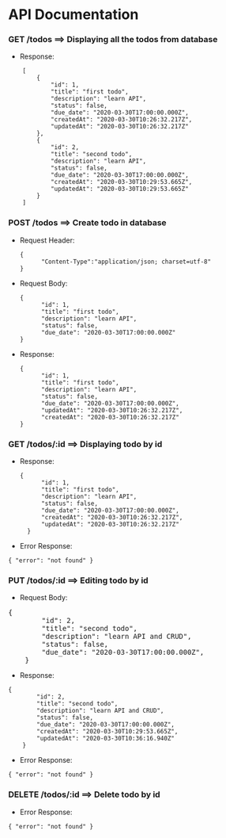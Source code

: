 # API Documentation

### GET /todos ==> Displaying all the todos from database

- Response:
```
	[
    	{
	        "id": 1,
	        "title": "first todo",
	        "description": "learn API",
	        "status": false,
	        "due_date": "2020-03-30T17:00:00.000Z",
	        "createdAt": "2020-03-30T10:26:32.217Z",
	        "updatedAt": "2020-03-30T10:26:32.217Z"
    	},
    	{
	        "id": 2,
	        "title": "second todo",
	        "description": "learn API",
	        "status": false,
	        "due_date": "2020-03-30T17:00:00.000Z",
	        "createdAt": "2020-03-30T10:29:53.665Z",
	        "updatedAt": "2020-03-30T10:29:53.665Z"
    	}
    ]
```

### POST /todos ==> Create todo in database

- Request Header:
  <pre><code>{
  		"Content-Type":"application/json; charset=utf-8"
  }</code></pre>

- Request Body:
  <pre><code>{
	    "id": 1,
	    "title": "first todo",
	    "description": "learn API",
	    "status": false,
	    "due_date": "2020-03-30T17:00:00.000Z"
  }</code></pre>

- Response:
  <pre><code>{
	    "id": 1,
	    "title": "first todo",
	    "description": "learn API",
	    "status": false,
	    "due_date": "2020-03-30T17:00:00.000Z",
	    "updatedAt": "2020-03-30T10:26:32.217Z",
	    "createdAt": "2020-03-30T10:26:32.217Z"
  }</code></pre>

### GET /todos/:id ==> Displaying todo by id

- Response:
  <pre><code>{
	    "id": 1,
	    "title": "first todo",
	    "description": "learn API",
	    "status": false,
	    "due_date": "2020-03-30T17:00:00.000Z",
	    "createdAt": "2020-03-30T10:26:32.217Z",
	    "updatedAt": "2020-03-30T10:26:32.217Z"
	}</code></pre>

- Error Response:
<pre><code>{ "error": "not found" }</code></pre>

### PUT /todos/:id ==> Editing todo by id

- Request Body:
<pre><code></code>{
        "id": 2,
        "title": "second todo",
        "description": "learn API and CRUD",
        "status": false,
        "due_date": "2020-03-30T17:00:00.000Z",
    }</pre>

- Response:
<pre><code>{
        "id": 2,
        "title": "second todo",
        "description": "learn API and CRUD",
        "status": false,
        "due_date": "2020-03-30T17:00:00.000Z",
        "createdAt": "2020-03-30T10:29:53.665Z",
        "updatedAt": "2020-03-30T10:36:16.940Z"
	}</code></pre>

- Error Response:
<pre><code>{ "error": "not found" }</code></pre>

### DELETE /todos/:id ==> Delete todo by id

- Error Response:
<pre><code>{ "error": "not found" }</code></pre>
